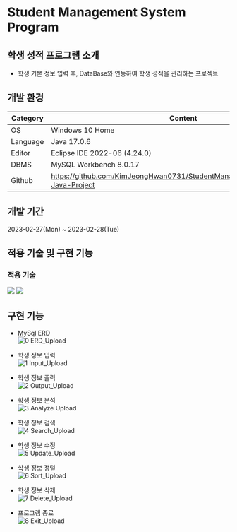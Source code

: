 # Student Management System Program

## 학생 성적 프로그램 소개
- 학생 기본 정보 입력 후, DataBase와 연동하여 학생 성적을 관리하는 프로젝트

## 개발 환경
| Category | Content |
| --- | --- |
| OS | Windows 10 Home |
| Language | Java 17.0.6 |
| Editor | Eclipse IDE 2022-06 (4.24.0) |
| DBMS | MySQL Workbench 8.0.17 |
| Github | https://github.com/KimJeongHwan0731/StudentManagementSystemProgram-Java-Project |

## 개발 기간
2023-02-27(Mon) ~ 2023-02-28(Tue)

## 적용 기술 및 구현 기능

### 적용 기술
<img src="https://img.shields.io/badge/-Java-orange">
<img src="https://img.shields.io/badge/-MySql-blue">

## 구현 기능
- MySql ERD  
![0  ERD_Upload](https://user-images.githubusercontent.com/126849373/224491089-28c1efbb-5d56-47a4-ae14-c5eff34d1875.PNG)

- 학생 정보 입력  
![1  Input_Upload](https://user-images.githubusercontent.com/126849373/224264293-6108a859-7faf-4dd5-9220-1672b2f8a463.PNG)

- 학생 정보 출력    
![2  Output_Upload](https://user-images.githubusercontent.com/126849373/224264305-48a5c01d-8bf9-4b27-805b-8dbcd34cf504.png)

- 학생 정보 분석      
![3  Analyze Upload](https://user-images.githubusercontent.com/126849373/224264311-7f3697d5-abe2-4521-9503-6837ffdff6ba.png)

- 학생 정보 검색        
![4  Search_Upload](https://user-images.githubusercontent.com/126849373/224264321-0b262660-5636-4ab7-8977-0c2e90114eb7.png)

- 학생 정보 수정  
![5  Update_Upload](https://user-images.githubusercontent.com/126849373/224264328-b3f2b8f8-7b62-4772-a360-a4247842d95c.png)

- 학생 정보 정렬  
![6  Sort_Upload](https://user-images.githubusercontent.com/126849373/224264336-07d83488-5ef5-475d-8b8a-1e3457154349.png)

- 학생 정보 삭제  
![7  Delete_Upload](https://user-images.githubusercontent.com/126849373/224264343-b31ab4dc-776d-46d4-a908-4bb08769ce66.png)

- 프로그램 종료  
![8  Exit_Upload](https://user-images.githubusercontent.com/126849373/224264355-f2c1565f-8636-4c86-bfb1-1f2bde88a987.png)
